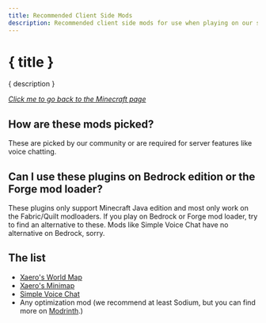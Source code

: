 ```yaml
---
title: Recommended Client Side Mods
description: Recommended client side mods for use when playing on our server.
---
```


# { title }

{ description }

*[Click me to go back to the Minecraft page](/minecraft)*

## How are these mods picked?

These are picked by our community or are required for server features like voice chatting.

## Can I use these plugins on Bedrock edition or the Forge mod loader?

These plugins only support Minecraft Java edition and most only work on the Fabric/Quilt modloaders. If you play on Bedrock or Forge mod loader, try to find an alternative to these. Mods like Simple Voice Chat have no alternative on Bedrock, sorry.

## The list

- [Xaero's World Map](https://www.curseforge.com/minecraft/mc-mods/xaeros-world-map/)
- [Xaero's Minimap](https://www.curseforge.com/minecraft/mc-mods/xaeros-minimap/)
- [Simple Voice Chat](https://modrinth.com/mod/simple-voice-chat/)
- Any optimization mod (we recommend at least Sodium, but you can find more on [Modrinth](https://modrinth.com/).)